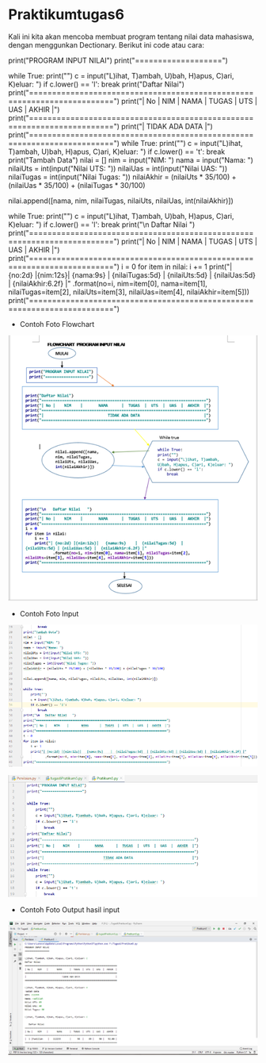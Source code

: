 # Praktikumtugas6

Kali ini kita akan mencoba membuat program tentang nilai data mahasiswa, dengan menggunkan Dectionary.
Berikut ini code atau cara:

print("PROGRAM INPUT NILAI")
print("===================")

while True:
    print("")
    c = input("L)ihat, T)ambah, U)bah, H)apus, C)ari, K)eluar: ")
    if c.lower() == 'l':
        break
print("Daftar Nilai")
print("========================================================================")
print("| No |    NIM    |       NAMA      |  TUGAS  |  UTS  |  UAS  |  AKHIR  |")
print("========================================================================")
print("|                            TIDAK ADA DATA                            |")
print("========================================================================")
while True:
    print("")
    c = input("L)ihat, T)ambah, U)bah, H)apus, C)ari, K)eluar: ")
    if c.lower() == 't':
        break
print("Tambah Data")
nilai = []
nim = input("NIM: ")
nama = input("Nama: ")
nilaiUts = int(input("Nilai UTS: "))
nilaiUas = int(input("Nilai UAS: "))
nilaiTugas = int(input("Nilai Tugas: "))
nilaiAkhir = (nilaiUts * 35/100) + (nilaiUas * 35/100) + (nilaiTugas * 30/100)

nilai.append([nama, nim, nilaiTugas, nilaiUts, nilaiUas, int(nilaiAkhir)])

while True:
    print("")
    c = input("L)ihat, T)ambah, U)bah, H)apus, C)ari, K)eluar: ")
    if c.lower() == 'l':
        break
print("\n   Daftar Nilai   ")
print("========================================================================")
print("| No |    NIM    |       NAMA      |  TUGAS  |  UTS  |  UAS  |  AKHIR  |")
print("========================================================================")
i = 0
for item in nilai:
    i += 1
    print("| {no:2d} |{nim:12s}|   {nama:9s}    |  {nilaiTugas:5d}  | {nilaiUts:5d} | {nilaiUas:5d} |  {nilaiAkhir:6.2f} |"
            .format(no=i, nim=item[0], nama=item[1], nilaiTugas=item[2], nilaiUts=item[3], nilaiUas=item[4], nilaiAkhir=item[5]))
print("========================================================================")

* Contoh Foto Flowchart

![flowchart](https://github.com/fdlhrauf/Praktikumtugas6/blob/master/gambar/flowchart.PNG)

* Contoh Foto Input

![input1](https://github.com/fdlhrauf/Praktikumtugas6/blob/master/gambar/input1.PNG)

![input2](https://github.com/fdlhrauf/Praktikumtugas6/blob/master/gambar/input2.PNG)

* Contoh Foto Output hasil input

![ouput](https://github.com/fdlhrauf/Praktikumtugas6/blob/master/gambar/output.PNG)